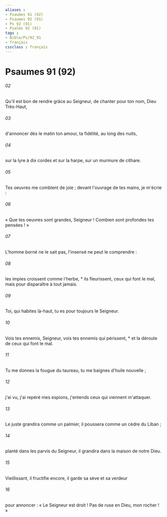 ```yaml
---
aliases : 
- Psaumes 91 (92)
- Psaumes 92 (91)
- Ps 92 (91)
- Psalms 92 (91)
tags : 
- Bible/Ps/92_91
- français
cssclass : français
---
```


# Psaumes 91 (92)

###### 02
Qu'il est bon de rendre grâce au Seigneur, de chanter pour ton nom, Dieu Très-Haut,
###### 03
d'annoncer dès le matin ton amour, ta fidélité, au long des nuits,
###### 04
sur la lyre à dix cordes et sur la harpe, sur un murmure de cithare.
###### 05
Tes oeuvres me comblent de joie ; devant l'ouvrage de tes mains, je m'écrie :
###### 06
« Que tes oeuvres sont grandes, Seigneur ! Combien sont profondes tes pensées ! »
###### 07
L'homme borné ne le sait pas, l'insensé ne peut le comprendre :
###### 08
les impies croissent comme l'herbe, * ils fleurissent, ceux qui font le mal, mais pour disparaître à tout jamais.
###### 09
Toi, qui habites là-haut, tu es pour toujours le Seigneur.
###### 10
Vois tes ennemis, Seigneur, vois tes ennemis qui périssent, * et la déroute de ceux qui font le mal.
###### 11
Tu me donnes la fougue du taureau, tu me baignes d'huile nouvelle ;
###### 12
j'ai vu, j'ai repéré mes espions, j'entends ceux qui viennent m'attaquer.
###### 13
Le juste grandira comme un palmier, il poussera comme un cèdre du Liban ;
###### 14
planté dans les parvis du Seigneur, il grandira dans la maison de notre Dieu.
###### 15
Vieillissant, il fructifie encore, il garde sa sève et sa verdeur
###### 16
pour annoncer : « Le Seigneur est droit ! Pas de ruse en Dieu, mon rocher ! »
